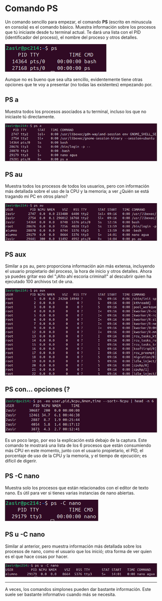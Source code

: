 # Comando PS

Un comando sencillo para empezar, el comando **PS** (escrito en minuscula en consola) es el comando básico. 
Muestra información sobre los procesos que tú iniciaste desde tu terminal actual. 
Te dará una lista con el PID (identificador del proceso), el nombre del proceso y otros detalles.

![comando ps](/img/ps.png)

Aunque no es bueno que sea ulta sencillo, evidentemente tiene otras opciones que te voy a presentar (no todas las existentes) empezando por.

## PS a
Muestra todos los procesos asociados a tu terminal, incluso los que no iniciaste tú directamente.

![comando ps](/img/psa.png)

## PS au
Muestra todos los procesos de todos los usuarios, pero con información más detallada sobre el uso de la CPU y la memoria; a ver ¿Quién se está tragando mi PC en otros plano?

![comando ps](/img/psau.png)

## PS aux
Similar a ps au, pero proporciona información aún más extensa, incluyendo el usuario propietario del proceso, la hora de inicio y otros detalles. Ahora ya puedes gritar eso del "¡Alto ahí escoria criminal!" al descubrir quien ha ejecutado 100 archivos txt de una.

![comando ps](/img/psaux.png)

## PS con... opciones (?
![comando ps](/img/psmore.png)

Es un poco largo, por eso la explicación está debajo de la captura. Este comando te mostrará una lista de los 6 procesos que están consumiendo más CPU en este momento, junto con el usuario propietario, el PID, el porcentaje de uso de la CPU y la memoria, y el tiempo de ejecución; es difícil de digerir.

## PS -C nano
Muestra solo los procesos que están relacionados con el editor de texto nano. Es útil para ver si tienes varias instancias de nano abiertas.

![comando ps](/img/psnano.png)

## PS u -C nano

Similar al anterior, pero muestra información más detallada sobre los procesos de nano, como el usuario que los inició; otra forma de ver quien es el que hace cosas por hacer.

![comando ps](/img/psucnano.png)

***
A veces, los comandos simplones pueden dar bastante información. Este suele ser bastante informativo cuando más se necesita.

